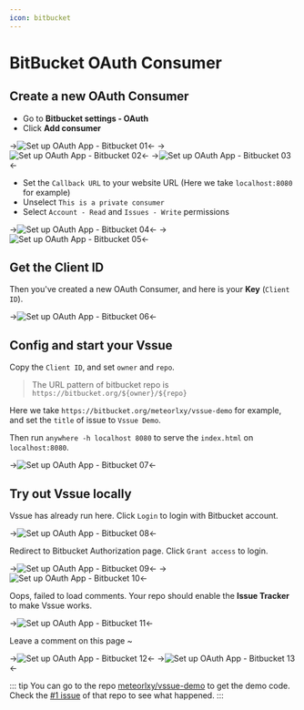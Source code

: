 ```yaml
---
icon: bitbucket
---
```


# BitBucket OAuth Consumer

## Create a new OAuth Consumer

- Go to __Bitbucket settings - OAuth__
- Click __Add consumer__

->![Set up OAuth App - Bitbucket 01](/assets/img/oauth-app-bitbucket-01.png)<-
->![Set up OAuth App - Bitbucket 02](/assets/img/oauth-app-bitbucket-02.png)<-
->![Set up OAuth App - Bitbucket 03](/assets/img/oauth-app-bitbucket-03.png)<-

- Set the `Callback URL` to your website URL (Here we take `localhost:8080` for example)
- Unselect `This is a private consumer`
- Select `Account - Read` and `Issues - Write` permissions

->![Set up OAuth App - Bitbucket 04](/assets/img/oauth-app-bitbucket-04.png)<-
->![Set up OAuth App - Bitbucket 05](/assets/img/oauth-app-bitbucket-05.png)<-

## Get the Client ID

Then you've created a new OAuth Consumer, and here is your __Key__ (`Client ID`).

->![Set up OAuth App - Bitbucket 06](/assets/img/oauth-app-bitbucket-06.png)<-

## Config and start your Vssue

Copy the `Client ID`, and set `owner` and `repo`.

> The URL pattern of bitbucket repo is `https://bitbucket.org/${owner}/${repo}`

Here we take `https://bitbucket.org/meteorlxy/vssue-demo` for example, and set the `title` of issue to `Vssue Demo`.

Then run `anywhere -h localhost 8080` to serve the `index.html` on `localhost:8080`.

->![Set up OAuth App - Bitbucket 07](/assets/img/oauth-app-bitbucket-07.png)<-

## Try out Vssue locally

Vssue has already run here. Click `Login` to login with Bitbucket account.

->![Set up OAuth App - Bitbucket 08](/assets/img/oauth-app-bitbucket-08.png)<-

Redirect to Bitbucket Authorization page. Click `Grant access` to login.

->![Set up OAuth App - Bitbucket 09](/assets/img/oauth-app-bitbucket-09.png)<-
->![Set up OAuth App - Bitbucket 10](/assets/img/oauth-app-bitbucket-10.png)<-

Oops, failed to load comments. Your repo should enable the __Issue Tracker__ to make Vssue works.

->![Set up OAuth App - Bitbucket 11](/assets/img/oauth-app-bitbucket-11.png)<-

Leave a comment on this page ~

->![Set up OAuth App - Bitbucket 12](/assets/img/oauth-app-bitbucket-12.png)<-
->![Set up OAuth App - Bitbucket 13](/assets/img/oauth-app-bitbucket-13.png)<-

::: tip
You can go to the repo [meteorlxy/vssue-demo](https://bitbucket.org/meteorlxy/vssue-demo) to get the demo code. Check the [#1 issue](https://bitbucket.org/meteorlxy/vssue-demo/issues/1) of that repo to see what happened.
:::
